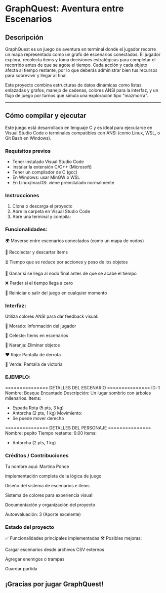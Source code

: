 # GraphQuest: Aventura entre Escenarios

## Descripción

GraphQuest es un juego de aventura en terminal donde el jugador recorre un mapa representado como un grafo de escenarios conectados. El jugador explora, recolecta ítems y toma decisiones estratégicas para completar el recorrido antes de que se agote el tiempo. Cada acción y cada objeto afecta al tiempo restante, por lo que deberás administrar bien tus recursos para sobrevivir y llegar al final.

Este proyecto combina estructuras de datos dinámicas como listas enlazadas y grafos, manejo de cadenas, colores ANSI para la interfaz, y un flujo de juego por turnos que simula una exploración tipo "mazmorra".

---

## Cómo compilar y ejecutar

Este juego está desarrollado en lenguaje C y es ideal para ejecutarse en Visual Studio Code o terminales compatibles con ANSI (como Linux, WSL, o Git Bash en Windows).

### Requisitos previos

- Tener instalado Visual Studio Code
- Instalar la extensión C/C++ (Microsoft)
- Tener un compilador de C (gcc)
- En Windows: usar MinGW o WSL
- En Linux/macOS: viene preinstalado normalmente

### Instrucciones

1. Clona o descarga el proyecto
2. Abre la carpeta en Visual Studio Code
3. Abre una terminal y compila:


 ### Funcionalidades: 

🌍 Moverse entre escenarios conectados (como un mapa de nodos)

🧍 Recolectar y descartar ítems

⏳ Tiempo que se reduce por acciones y peso de los objetos

🎯 Ganar si se llega al nodo final antes de que se acabe el tiempo

❌ Perder si el tiempo llega a cero

🧹 Reiniciar o salir del juego en cualquier momento

### Interfaz:

Utiliza colores ANSI para dar feedback visual:

💜 Morado: Información del jugador

💙 Celeste: Ítems en escenarios

🧡 Naranja: Eliminar objetos

❤️ Rojo: Pantalla de derrota

💚 Verde: Pantalla de victoria

### EJEMPLO:

=============== DETALLES DEL ESCENARIO ===============
ID: 1
Nombre: Bosque Encantado
Descripción: Un lugar sombrío con árboles milenarios.
Items:
 - Espada Rota (5 pts, 3 kg)
 - Antorcha (2 pts, 1 kg)
Movimiento:
 - Se puede mover derecha

=============== DETALLES DEL PERSONAJE ===============
Nombre: pepito
Tiempo restante: 9.00
Items:
 - Antorcha (2 pts, 1 kg)


### Créditos / Contribuciones

Tu nombre aquí: Martina Ponce 

Implementación completa de la lógica de juego

Diseño del sistema de escenarios e ítems

Sistema de colores para experiencia visual

Documentación y organización del proyecto

Autoevaluación: 3 (Aporte excelente)

### Estado del proyecto

✅ Funcionalidades principales implementadas
🛠️ Posibles mejoras:

Cargar escenarios desde archivos CSV externos

Agregar enemigos o trampas

Guardar partida


## ¡Gracias por jugar GraphQuest!
